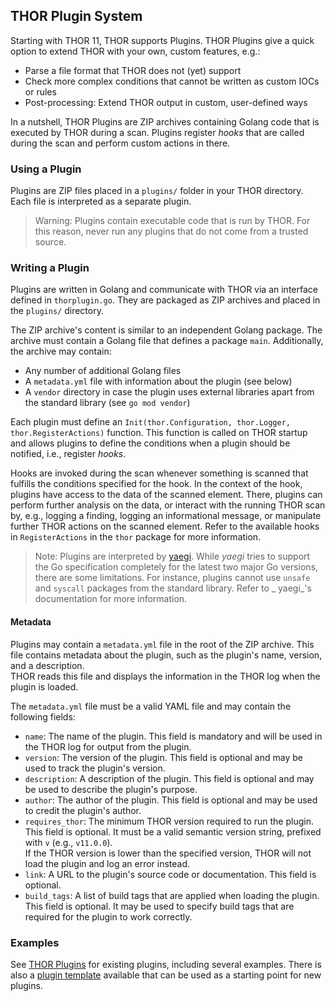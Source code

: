 ## THOR Plugin System

Starting with THOR 11, THOR supports Plugins. THOR Plugins give a quick option to extend THOR with
your own, custom features, e.g.:

* Parse a file format that THOR does not (yet) support
* Check more complex conditions that cannot be written as custom IOCs or rules
* Post-processing: Extend THOR output in custom, user-defined ways

In a nutshell, THOR Plugins are ZIP archives containing Golang code that is executed by THOR during
a scan. Plugins register _hooks_ that are called during the scan and perform custom actions in
there.

### Using a Plugin

Plugins are ZIP files placed in a `plugins/` folder in your THOR directory. Each file is
interpreted as a separate plugin.

> Warning: Plugins contain executable code that is run by THOR. For this reason, never run any
> plugins that do not come from a trusted source.

### Writing a Plugin

Plugins are written in Golang and communicate with THOR via an interface defined in
`thorplugin.go`. They are packaged as ZIP archives and placed in the `plugins/` directory.

The ZIP archive's content is similar to an independent Golang package. The archive must contain a
Golang file that defines a package `main`. Additionally, the archive may contain:
* Any number of additional Golang files
* A `metadata.yml` file with information about the plugin (see below)
* A `vendor` directory in case the plugin uses external libraries apart from the standard library (see `go mod vendor`)

Each plugin must define an `Init(thor.Configuration, thor.Logger, thor.RegisterActions)` function.
This function is called on THOR startup and allows plugins to define the conditions when a plugin
should be notified, i.e., register _hooks_.

Hooks are invoked during the scan whenever something is scanned that fulfills the conditions
specified for the hook. In the context of the hook, plugins have access to the data of the scanned
element. There, plugins can perform further analysis on the data, or interact with the running THOR
scan by, e.g., logging a finding, logging an informational message, or manipulate further THOR
actions on the scanned element. Refer to the available hooks in `RegisterActions` in the `thor`
package for more information.

> Note: Plugins are interpreted by [yaegi](https://github.com/traefik/yaegi). While _yaegi_ tries
> to support the Go specification completely for the latest two major Go versions, there are some
> limitations. For instance, plugins cannot use `unsafe` and `syscall` packages from the standard
> library. Refer to _ yaegi_'s documentation for more information.

#### Metadata

Plugins may contain a `metadata.yml` file in the root of the ZIP archive. This file contains
metadata about the plugin, such as the plugin's name, version, and a description. \
THOR reads this file and displays the information in the THOR log when the plugin is loaded.

The `metadata.yml` file must be a valid YAML file and may contain the following fields:

* `name`: The name of the plugin. This field is mandatory and will be used in the THOR log for output from the plugin.
* `version`: The version of the plugin. This field is optional and may be used to track the plugin's version.
* `description`: A description of the plugin. This field is optional and may be used to describe the plugin's purpose.
* `author`: The author of the plugin. This field is optional and may be used to credit the plugin's author.
* `requires_thor`: The minimum THOR version required to run the plugin.
  This field is optional.
  It must be a valid semantic version string, prefixed with `v` (e.g., `v11.0.0`). \
  If the THOR version is lower than the specified version, THOR will not load the plugin and log an error instead.
* `link`: A URL to the plugin's source code or documentation. This field is optional.
* `build_tags`: A list of build tags that are applied when loading the plugin. This field is optional.
  It may be used to specify build tags that are required for the plugin to work correctly.

### Examples

See [THOR Plugins](https://github.com/thor-plugins/) for existing plugins, including several examples.
There is also a [plugin template](https://github.com/thor-plugins/template) available that can be used as a starting point for new plugins.
